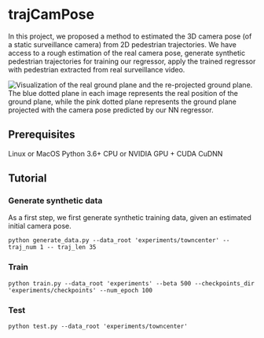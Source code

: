# trajCamPose

In this project, we proposed a method to estimated the 3D camera pose (of a static surveillance camera) from 2D pedestrian trajectories.  We have access to a rough estimation of the real camera pose, generate synthetic pedestrian trajectories for training our regressor, apply the trained regressor with pedestrian extracted from real surveillance video.

![Visualization of the real ground plane and the re-projected ground plane.  The blue dotted plane in each image represents the real position of the ground plane, while the pink dotted plane represents the ground plane projected with the camera pose predicted by our NN regressor.](https://github.com/yanx001/trajCamPose/blob/master/experiments/result_visualization/ground_reprojection.png)

<!-- The code was written by [Yan Xu](https://github.com/yanx001). -->

## Prerequisites
Linux or MacOS
Python 3.6+
CPU or NVIDIA GPU + CUDA CuDNN

## Tutorial

### Generate synthetic data
As a first step, we first generate synthetic training data, given an estimated initial camera pose.

```
python generate_data.py --data_root 'experiments/towncenter' --traj_num 1 -- traj_len 35
```

### Train

```
python train.py --data_root 'experiments' --beta 500 --checkpoints_dir 'experiments/checkpoints' --num_epoch 100
```

### Test

```
python test.py --data_root 'experiments/towncenter'
```
